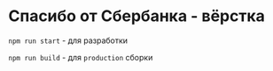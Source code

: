 # Спасибо от Сбербанка - вёрстка

`npm run start` - для разработки

`npm run build` - для `production` сборки
